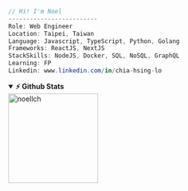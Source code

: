 ```csharp
// Hi! I'm Noel
-------------------------
Role: Web Engineer
Location: Taipei, Taiwan
Language: Javascript, TypeScript, Python, Golang
Frameworks: ReactJS, NextJS
StackSkills: NodeJS, Docker, SQL, NoSQL, GraphQL
Learning: FP
Linkedin: www.linkedin.com/in/chia-hsing-lo
```

<details open="true">	
<summary><b>⚡ Github Stats</b></summary>
<img height="180em" src="https://github-readme-stats.vercel.app/api?username=noellch&hide_border=true&count_private=true&show_icons=true&include_all_commits=true&include_orgs=true" alt="noellch" />
<!-- 
<img height="180em" src="https://github-readme-stats.vercel.app/api/top-langs?username=noellch&show_icons=true&locale=en&layout=compact&langs_count=7&hide_border=true&count_private=true&include_all_commits=true" alt="noellch" /> -->
</details>	

